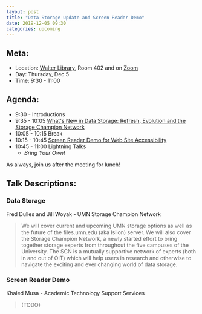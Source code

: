 ```yaml
---
layout: post
title: "Data Storage Update and Screen Reader Demo"
date: 2019-12-05 09:30
categories: upcoming
---
```


## Meta:

- Location: [Walter Library](http://campusmaps.umn.edu/walter-library), Room 402 and on [Zoom](https://z.umn.edu/cpmstream)
- Day: Thursday, Dec 5
- Time: 9:30 - 11:00

## Agenda:

- 9:30 - Introductions
- 9:35 - 10:05 [What's New in Data Storage: Refresh, Evolution and the Storage Champion Network](#data-storage)
- 10:05 - 10:15 Break
- 10:15 - 10:45 [Screen Reader Demo for Web Site Accessibility](#screen-reader-demo)
- 10:45 - 11:00 Lightning Talks
  - _Bring Your Own!_

As always, join us after the meeting for lunch!

## Talk Descriptions:

### Data Storage
Fred Dulles and Jill Woyak - UMN Storage Champion Network 
> We will cover current and upcoming UMN storage options as well as the future of the files.umn.edu (aka Isilon) server. We will also cover the Storage Champion Network, a newly started effort to bring together storage experts from throughout the five campuses of the University. The SCN is a mutually supportive network of experts (both in and out of OIT) which will help users in research and otherwise to navigate the exciting and ever changing world of data storage.

### Screen Reader Demo
Khaled Musa - Academic Technology Support Services
> (TODO)
